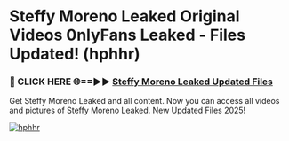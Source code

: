 # Steffy Moreno Leaked Original Videos 0nlyFans Leaked - Files Updated! (hphhr)

<h3>🔴 CLICK HERE 🌐==►► <a href="https://tinyurl.com/x26r9saj" rel="nofollow">Steffy Moreno Leaked Updated Files</a></h3>

Get Steffy Moreno Leaked and all content. Now you can access all videos and pictures of Steffy Moreno Leaked. New Updated Files 2025!

[![hphhr](https://i.imgur.com/LkgZPqh.gif)](https://tinyurl.com/x26r9saj)
